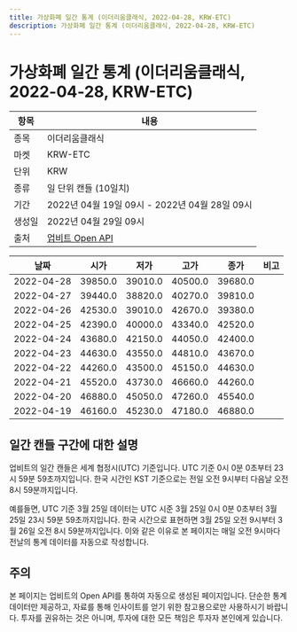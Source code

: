 ```yaml
---
title: 가상화폐 일간 통계 (이더리움클래식, 2022-04-28, KRW-ETC)
description: 가상화폐 일간 통계 (이더리움클래식, 2022-04-28, KRW-ETC)
---
```



가상화폐 일간 통계 (이더리움클래식, 2022-04-28, KRW-ETC)
===

|항목|내용|
|--|--|
|종목|이더리움클래식|
|마켓|KRW-ETC|
|단위|KRW|
|종류|일 단위 캔들 (10일치)|
|기간|2022년 04월 19일 09시 - 2022년 04월 28일 09시|
|생성일|2022년 04월 29일 09시|
|출처|[업비트 Open API](https://docs.upbit.com)|


|날짜|시가|저가|고가|종가|비고|
|--|--|--|--|--|--|
|2022-04-28|39850.0|39010.0|40500.0|39680.0|    |
|2022-04-27|39440.0|38820.0|40270.0|39810.0|    |
|2022-04-26|42530.0|39010.0|42670.0|39380.0|    |
|2022-04-25|42390.0|40000.0|43340.0|42520.0|    |
|2022-04-24|43680.0|42150.0|44050.0|42400.0|    |
|2022-04-23|44630.0|43550.0|44810.0|43670.0|    |
|2022-04-22|44260.0|43500.0|45150.0|44630.0|    |
|2022-04-21|45520.0|43730.0|46660.0|44260.0|    |
|2022-04-20|46880.0|45050.0|47260.0|45540.0|    |
|2022-04-19|46160.0|45230.0|47180.0|46880.0|    |


일간 캔들 구간에 대한 설명
---


업비트의 일간 캔들은 세계 협정시(UTC) 기준입니다. 
UTC 기준 0시 0분 0초부터 23시 59분 59초까지입니다. 
한국 시간인 KST 기준으로는 전일 오전 9시부터 다음날 오전 8시 59분까지입니다. 


예를들면, UTC 기준 3월 25일 데이터는 UTC 시준 3월 25일 0시 0분 0초부터 3월 25일 23시 59분 59초까지입니다. 
한국 시간으로 표현하면 3월 25일 오전 9시부터 3월 26일 오전 8시 59분까지입니다. 
이와 같은 이유로 본 페이지는 매일 오전 9시마다 전날의 통계 데이터를 자동으로 작성합니다. 


주의
---


본 페이지는 업비트의 Open API를 통하여 자동으로 생성된 페이지입니다. 
단순한 통계 데이터만 제공하고, 자료를 통해 인사이트를 얻기 위한 참고용으로만 사용하시기 바랍니다. 
투자를 권유하는 것은 아니며, 투자에 대한 모든 책임은 투자자 본인에게 있습니다. 
